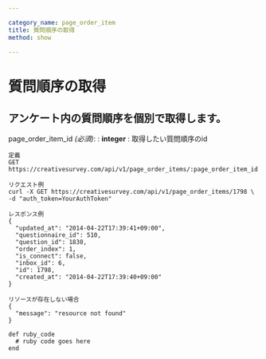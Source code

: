 ```yaml
---

category_name: page_order_item
title: 質問順序の取得
method: show

---
```


# 質問順序の取得

## アンケート内の質問順序を個別で取得します。

page_order_item_id _(必須)_:
: __integer__
: 取得したい質問順序のid

~~~
定義
GET https://creativesurvey.com/api/v1/page_order_items/:page_order_item_id

リクエスト例
curl -X GET https://creativesurvey.com/api/v1/page_order_items/1798 \
-d "auth_token=YourAuthToken"

レスポンス例
{
  "updated_at": "2014-04-22T17:39:41+09:00",
  "questionnaire_id": 510,
  "question_id": 1830,
  "order_index": 1,
  "is_connect": false,
  "inbox_id": 6,
  "id": 1798,
  "created_at": "2014-04-22T17:39:40+09:00"
}

リソースが存在しない場合
{
  "message": "resource not found"
}
~~~

~~~
def ruby_code
  # ruby code goes here
end
~~~

